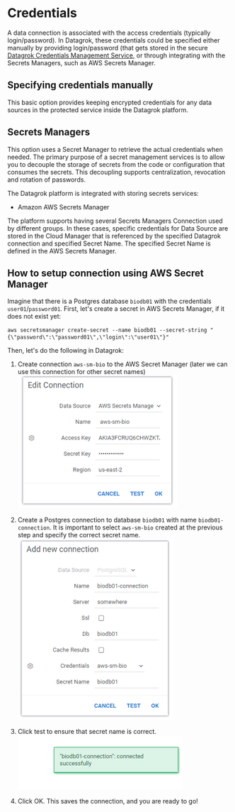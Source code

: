 <!-- TITLE: Data connection credentials-->
<!-- SUBTITLE: -->

# Credentials

A data connection is associated with the access credentials (typically login/password). In Datagrok, these credentials
could be specified either manually by providing login/password (that gets stored in the
secure [Datagrok Credentials Management Service](../govern/security.md#credentials), or through integrating with the
Secrets Managers, such as AWS Secrets Manager.

## Specifying credentials manually

This basic option provides keeping encrypted credentials for any data sources in the protected service inside the
Datagrok platform.

## Secrets Managers

This option uses a Secret Manager to retrieve the actual credentials when needed. The primary purpose of a secret
management services is to allow you to decouple the storage of secrets from the code or configuration that consumes the
secrets. This decoupling supports centralization, revocation and rotation of passwords.

The Datagrok platform is integrated with storing secrets services:

* Amazon AWS Secrets Manager

The platform supports having several Secrets Managers Connection used by different groups. In these cases, specific
credentials for Data Source are stored in the Cloud Manager that is referenced by the specified Datagrok connection and
specified Secret Name. The specified Secret Name is defined in the AWS Secrets Manager.

## How to setup connection using AWS Secret Manager

Imagine that there is a Postgres database `biodb01` with the credentials `user01`/`password01`. First, let's create a
secret in AWS Secrets Manager, if it does not exist yet:

```shell
aws secretsmanager create-secret --name biodb01 --secret-string "{\"password\":\"password01\",\"login\":\"user01\"}"
```

Then, let's do the following in Datagrok:

1. Create connection `aws-sm-bio` to the AWS Secret Manager (later we can use this connection for other secret names)
   ![Create connection to AWS Secret Manager](data-connection-secret-p01.png)

2. Create a Postgres connection to database `biodb01` with name `biodb01-connection`. It is important to select
   `aws-sm-bio` created at the previous step and specify the correct secret name.  
   ![Add new Data connection](data-connection-secret-p02.png)

3. Click test to ensure that secret name is correct.
   ![Test connection](data-connection-secret-p03.png)

4. Click OK. This saves the connection, and you are ready to go!
